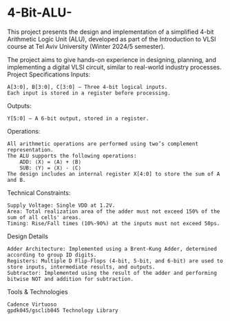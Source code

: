 # 4-Bit-ALU-
This project presents the design and implementation of a simplified 4-bit Arithmetic Logic Unit (ALU), developed as part of the Introduction to VLSI course at Tel Aviv University (Winter 2024/5 semester).

The project aims to give hands-on experience in designing, planning, and implementing a digital VLSI circuit, similar to real-world industry processes.
Project Specifications
Inputs:

    A[3:0], B[3:0], C[3:0] – Three 4-bit logical inputs.
    Each input is stored in a register before processing.

Outputs:

    Y[5:0] – A 6-bit output, stored in a register.

Operations:

    All arithmetic operations are performed using two’s complement representation.
    The ALU supports the following operations:
        ADD: ⟨X⟩ = ⟨A⟩ + ⟨B⟩
        SUB: ⟨Y⟩ = ⟨X⟩ - ⟨C⟩
    The design includes an internal register X[4:0] to store the sum of A and B.

Technical Constraints:

    Supply Voltage: Single VDD at 1.2V.
    Area: Total realization area of the adder must not exceed 150% of the sum of all cells' areas.
    Timing: Rise/Fall times (10%-90%) at the inputs must not exceed 50ps.

Design Details

    Adder Architecture: Implemented using a Brent-Kung Adder, determined according to group ID digits.
    Registers: Multiple D Flip-Flops (4-bit, 5-bit, and 6-bit) are used to store inputs, intermediate results, and outputs.
    Subtractor: Implemented using the result of the adder and performing bitwise NOT and addition for subtraction.

Tools & Technologies

    Cadence Virtuoso
    gpdk045/gsclib045 Technology Library
